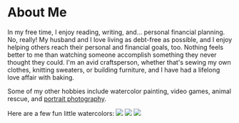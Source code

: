 ---
---

# About Me

In my free time, I enjoy reading, writing, and... personal financial planning. No, really! My husband and I love living as debt-free as possible, and I enjoy helping others reach their personal and financial goals, too. Nothing feels better to me than watching someone accomplish something they never thought they could. I'm an avid craftsperson, whether that's sewing my own clothes, knitting sweaters, or building furniture, and I have had a lifelong love affair with baking.  

Some of my other hobbies include watercolor painting, video games, animal rescue, and [portrait photography](https://libbyheeren.smugmug.com/Portfolio).  

Here are a few fun little watercolors:
![](https://libbyheeren.smugmug.com/Client/Product-Photography/Libbys-Illustration-Files/n-5vp9V/i-n6pvGmw/A)
![](https://libbyheeren.smugmug.com/Client/Product-Photography/Libbys-Illustration-Files/n-5vp9V/i-TkCW5D7/A)
![](https://libbyheeren.smugmug.com/Client/Product-Photography/Libbys-Illustration-Files/n-5vp9V/i-VcNZdJW/A)
